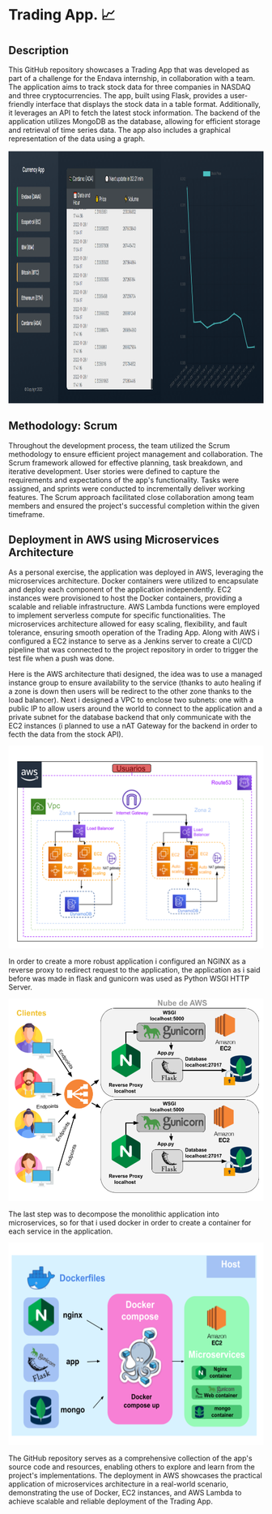 # Trading App. 📈


## Description

This GitHub repository showcases a Trading App that was developed as part of a challenge for the Endava internship, in collaboration with a team. The application aims to track stock data for three companies in NASDAQ and three cryptocurrencies. The app, built using Flask, provides a user-friendly interface that displays the stock data in a table format. Additionally, it leverages an API to fetch the latest stock information. The backend of the application utilizes MongoDB as the database, allowing for efficient storage and retrieval of time series data. The app also includes a graphical representation of the data using a graph.

<img src="https://github.com/CristianAcostaDuarte/Trading-App/blob/main/images/ADA.png" width="800" height="500" alt="main page">


## Methodology: Scrum

Throughout the development process, the team utilized the Scrum methodology to ensure efficient project management and collaboration. The Scrum framework allowed for effective planning, task breakdown, and iterative development. User stories were defined to capture the requirements and expectations of the app's functionality. Tasks were assigned, and sprints were conducted to incrementally deliver working features. The Scrum approach facilitated close collaboration among team members and ensured the project's successful completion within the given timeframe.

## Deployment in AWS using Microservices Architecture

As a personal exercise, the application was deployed in AWS, leveraging the microservices architecture. Docker containers were utilized to encapsulate and deploy each component of the application independently. EC2 instances were provisioned to host the Docker containers, providing a scalable and reliable infrastructure. AWS Lambda functions were employed to implement serverless compute for specific functionalities. The microservices architecture allowed for easy scaling, flexibility, and fault tolerance, ensuring smooth operation of the Trading App. Along with AWS i configured a EC2 instance to serve as a Jenkins server to create a CI/CD pipeline that was connected to the project repository in order to trigger the test file when a push was done.

Here is the AWS architecture thati designed, the idea was to use a managed instance group to ensure availability to the service (thanks to auto healing if a zone is down then users will be redirect to the other zone thanks to the load balancer). Next i designed a VPC to enclose two subnets: one with a public IP to allow users around the world to connect to the application and a private subnet for the database backend that only communicate with the EC2 instances (i planned to use a nAT Gateway for the backend in order to fecth the data from the stock API).

<img src="https://github.com/CristianAcostaDuarte/Trading-App/blob/main/images/Arquitectura2.png" width="600" height="400" alt="main page">

In order to create a more robust application i configured an NGINX as a reverse proxy to redirect request to the application, the application as i said before was made in flask and gunicorn was used as Python WSGI HTTP Server. 

<img src="https://github.com/CristianAcostaDuarte/Trading-App/blob/main/images/App.png" width="600" height="400" alt="main page">

The last step was to decompose the monolithic application into microservices, so for that i used docker in order to create a container for each service in the application.

<img src="https://github.com/CristianAcostaDuarte/Trading-App/blob/main/images/Docker.png" width="600" height="400" alt="main page">


The GitHub repository serves as a comprehensive collection of the app's source code and resources, enabling others to explore and learn from the project's implementations. The deployment in AWS showcases the practical application of microservices architecture in a real-world scenario, demonstrating the use of Docker, EC2 instances, and AWS Lambda to achieve scalable and reliable deployment of the Trading App.
